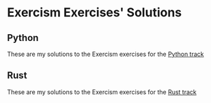 # Exercism Exercises' Solutions

## Python

These are my solutions to the Exercism exercises for the [Python track](./python-exercises/README.md)

## Rust

These are my solutions to the Exercism exercises for the [Rust track](./rust-exercises/README.md)
